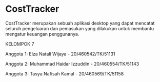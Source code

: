 # CostTracker
CostTracker merupakan sebuah aplikasi desktop yang dapat mencatat seluruh pengeluaran dan pemasukan yang dilakukan untuk membantu mengatur keuangan penggunanya.

KELOMPOK 7

Anggota 1: Elza Natali Wijaya - 20/460542/TK/51131

Anggota 2: Muhammad Haidar Izzuddin - 20/460554/TK/51143

Anggota 3: Tasya Nafisah Kamal - 20/460569/TK/51158
